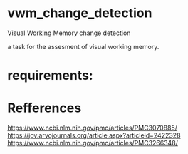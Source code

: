 # vwm_change_detection
Visual Working Memory change detection

a task for the assesment of visual working memory.
# requirements:

# Refferences
https://www.ncbi.nlm.nih.gov/pmc/articles/PMC3070885/
https://jov.arvojournals.org/article.aspx?articleid=2422328
https://www.ncbi.nlm.nih.gov/pmc/articles/PMC3266348/
